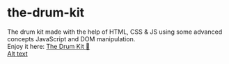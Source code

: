 # the-drum-kit
The drum kit made with the help of HTML, CSS &amp; JS using some advanced concepts JavaScript and DOM manipulation.  
Enjoy it here: [The Drum Kit 🥁](https://vivekprajapati2048.github.io/the-drum-kit/)  
[Alt text](/the-drum-kit/drum-kit.png?raw=true "Optional Title")
